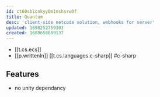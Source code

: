 ```yaml
---
id: ct60sbicnkyy0m1nshsrw0f
title: Quantum
desc: 'client-side netcode solution, webhooks for server'
updated: 1698252759303
created: 1688658689137
---
```


- [[t.cs.ecs]]
- [[p.writtenIn]] [[t.cs.languages.c-sharp]] #c-sharp

## Features

- no unity dependancy
